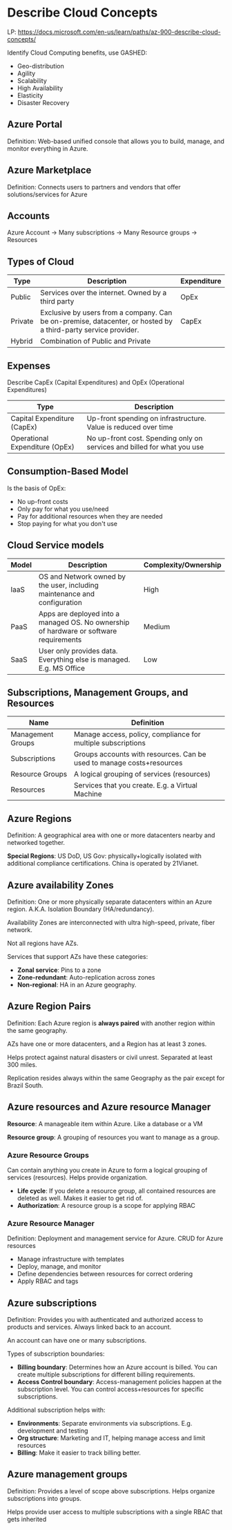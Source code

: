# Describe Cloud Concepts

LP: https://docs.microsoft.com/en-us/learn/paths/az-900-describe-cloud-concepts/

Identify Cloud Computing benefits, use GASHED:

* Geo-distribution
* Agility
* Scalability
* High Availability
* Elasticity
* Disaster Recovery


## Azure Portal

Definition: Web-based unified console that allows you to build, manage, and monitor everything in Azure.

## Azure Marketplace

Definition: Connects users to partners and vendors that offer solutions/services for Azure

## Accounts

Azure Account -> Many subscriptions -> Many Resource groups -> Resources

## Types of Cloud

| Type | Description | Expenditure |
| --   | --          | -- | 
| Public | Services over the internet. Owned by a third party| OpEx |
| Private | Exclusive by users from a company. Can be on-premise, datacenter, or hosted by a third-party service provider.| CapEx |
| Hybrid | Combination of Public and Private| |

## Expenses

Describe CapEx (Capital Expenditures) and OpEx (Operational Expenditures)

| Type | Description |
| -- | -- |
| Capital Expenditure (CapEx) | Up-front spending on infrastructure. Value is reduced over time | 
| Operational Expenditure (OpEx) | No up-front cost. Spending only on services and billed for what you use | 

## Consumption-Based Model

Is the basis of OpEx: 

* No up-front costs
* Only pay for what you use/need
* Pay for additional resources when they are needed
* Stop paying for what you don't use


## Cloud Service models


| Model | Description | Complexity/Ownership |
| -- | -- | -- | 
| IaaS | OS and Network owned by the user, including maintenance and configuration | High | 
| PaaS | Apps are deployed into a managed OS. No ownership of hardware or software requirements | Medium |
| SaaS | User only provides data. Everything else is managed. E.g. MS Office | Low |

## Subscriptions, Management Groups, and Resources

| Name | Definition | 
| -- | -- |
|Management Groups|Manage access, policy, compliance for multiple subscriptions|
|Subscriptions|Groups accounts with resources. Can be used to manage costs+resources|
|Resource Groups| A logical grouping of services (resources)|
|Resources| Services that you create. E.g. a Virtual Machine|

## Azure Regions

Definition: A geographical area with one or more datacenters nearby and networked together.

**Special Regions**: US DoD, US Gov: physically+logically isolated with additional compliance certifications. China 
is operated by 21Vianet.


## Azure availability Zones

Definition: One or more physically separate datacenters within an Azure region. A.K.A. Isolation Boundary (HA/redundancy).

Availability Zones are interconnected with ultra high-speed, private, fiber network.

Not all regions have AZs.

Services that support AZs have these categories:

* **Zonal service**: Pins to a zone
* **Zone-redundant**: Auto-replication across zones
* **Non-regional**: HA in an Azure geography. 

## Azure Region Pairs

Definition: Each Azure region is **always paired** with another region within the same geography.

AZs have one or more datacenters, and a Region has at least 3 zones. 

Helps protect against natural disasters or civil unrest. Separated at least 300 miles.

Replication resides always within the same Geography as the pair except for Brazil South.

## Azure resources and Azure resource Manager

**Resource**: A manageable item within Azure. Like a database or a VM

**Resource group**: A grouping of resources you want to manage as a group.

### Azure Resource Groups

Can contain anything you create in Azure to form a logical grouping of services (resources). Helps provide organization.

* **Life cycle**: If you delete a resource group, all contained resources are deleted as well. Makes it easier to get rid of.
* **Authorization**: A resource group is a scope for applying RBAC

### Azure Resource Manager

Definition: Deployment and management service for Azure. CRUD for Azure resources

* Manage infrastructure with templates
* Deploy, manage, and monitor
* Define dependencies between resources for correct ordering
* Apply RBAC and tags

## Azure subscriptions

Definition: Provides you with authenticated and authorized access to products and services. Always linked back to an account.

An account can have one or many subscriptions.

Types of subscription boundaries:

* **Billing boundary**: Determines how an Azure account is billed. You can create multiple subscriptions for different billing requirements.
* **Access Control boundary**: Access-management policies happen at the subscription level. You can control access+resources for specific subscriptions.

Additional subscription helps with:

* **Environments**: Separate environments via subscriptions. E.g. development and testing
* **Org structure**: Marketing and IT, helping manage access and limit resources
* **Billing**: Make it easier to track billing better.

## Azure management groups

Definition: Provides a level of scope above subscriptions. Helps organize subscriptions into groups.

Helps provide user access to multiple subscriptions with a single RBAC that gets inherited
